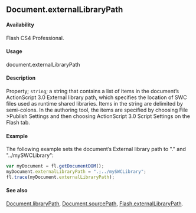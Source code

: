 ## Document.externalLibraryPath

#### Availability

Flash CS4 Professional.

#### Usage

document.externalLibraryPath

#### Description

Property; `string`; a string that contains a list of items in the document’s ActionScript 3.0 External library path, which specifies the location of SWC files used as runtime shared libraries. Items in the string are delimited by semi-colons. In the authoring tool, the items are specified by choosing File >Publish Settings and then choosing ActionScript 3.0 Script Settings on the Flash tab.

#### Example

The following example sets the document’s External library path to "." and "../mySWCLibrary":

```javascript
var myDocument = fl.getDocumentDOM();
myDocument.externalLibraryPath = ".;../mySWCLibrary";
fl.trace(myDocument.externalLibraryPath);
```

#### See also

[Document.libraryPath](../Document_object/Document99.md), [Document.sourcePath](../Document_object/Document36.md), [Flash.externalLibraryPath](../Flash_object/Flash23.md).

